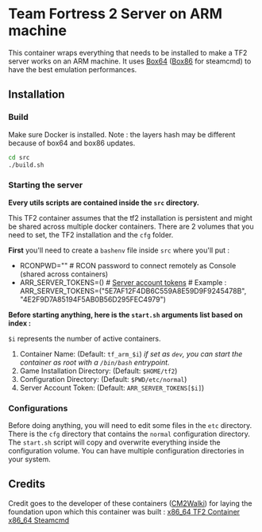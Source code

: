# Team Fortress 2 Server on ARM machine

This container wraps everything that needs to be installed to make a TF2 server works on an ARM machine. It uses [Box64](https://github.com/ptitSeb/box64) ([Box86](https://github.com/ptitSeb/box86) for steamcmd) to have the best emulation performances.

## Installation
### Build
Make sure Docker is installed.
Note : the layers hash may be different because of box64 and box86 updates. 

```sh
cd src
./build.sh
```

### Starting the server

**Every utils scripts are contained inside the `src` directory.**

This TF2 container assumes that the tf2 installation is persistent and might be shared across multiple docker containers. There are 2 volumes that you need to set, the TF2 installation and the `cfg` folder.

**First** you'll need to create a `bashenv` file inside `src` where you'll put :

 - RCONPWD="" # RCON password to connect remotely as Console (shared across containers)
 - ARR_SERVER_TOKENS=() # [Server account tokens](https://steamcommunity.com/dev/managegameservers)
 \# Example : ARR_SERVER_TOKENS=("5E7AF12F4DB6C559A8E59D9F9245478B", "4E2F9D7A85194F5AB0B56D295FEC4979")

**Before starting anything, here is the `start.sh` arguments list based on index :**

`$i` represents the number of active containers.

 1. Container Name: (Default: `tf_arm_$i`) *if set as `dev`, you can start the container as root with a `/bin/bash` entrypoint.*
 2. Game Installation Directory: (Default: `$HOME/tf2`)
 3. Configuration Directory: (Default: `$PWD/etc/normal`)
 4. Server Account Token: (Default: `ARR_SERVER_TOKENS[$i]`)

### Configurations
Before doing anything, you will need to edit some files in the `etc` directory.
There is the `cfg` directory that contains the `normal` configuration directory.
The `start.sh` script will copy and overwrite everything inside the configuration volume. You can have multiple configuration directories in your system.

## Credits

Credit goes to the developer of these containers ([CM2Walki](https://github.com/CM2Walki)) for laying the foundation upon which this container was built :
[x86_64 TF2 Container](https://github.com/CM2Walki/TF2)
[x86_64 Steamcmd](https://github.com/CM2Walki/steamcmd)
